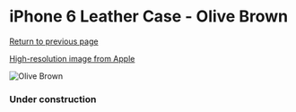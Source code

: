 # iPhone 6 Leather Case - Olive Brown

[Return to previous page](/iphone_6)

[High-resolution image from Apple](https://store.storeimages.cdn-apple.com/8756/as-images.apple.com/is/MGR22?wid=4500&hei=4500&fmt=png)

<div style="width: 384px"><img src="/everyphone/MGR22.png" alt="Olive Brown"></div>

### Under construction

